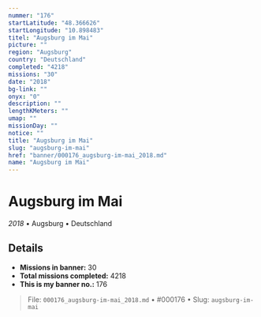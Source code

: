 ```yaml
---
nummer: "176"
startLatitude: "48.366626"
startLongitude: "10.898483"
titel: "Augsburg im Mai"
picture: ""
region: "Augsburg"
country: "Deutschland"
completed: "4218"
missions: "30"
date: "2018"
bg-link: ""
onyx: "0"
description: ""
lengthKMeters: ""
umap: ""
missionDay: ""
notice: ""
title: "Augsburg im Mai"
slug: "augsburg-im-mai"
href: "banner/000176_augsburg-im-mai_2018.md"
name: "Augsburg im Mai"
---
```

# Augsburg im Mai

*2018* • Augsburg • Deutschland





## Details

- **Missions in banner:** 30
- **Total missions completed:** 4218
- **This is my banner no.:** 176






> File: `000176_augsburg-im-mai_2018.md`
> • #000176
> • Slug: `augsburg-im-mai`

